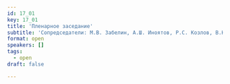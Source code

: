 ```yaml
---
id: 17_01
key: 17_01
title: 'Пленарное заседание'
subtitle: 'Сопредседатели: М.В. Забелин, А.Ш. Иноятов, Р.С. Козлов, В.Н. Павлов, Л. Фан'
format: open
speakers: []
tags:
  - open
draft: false

---
```


